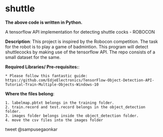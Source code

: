 # shuttle

**The above code is written in Python.**

A tensorflow API implementation for detecting shuttle cocks - ROBOCON

 **Description**: This project is inspired by the Robocon competition. The task for the robot is to play a game of badmintion. This program will detect shuttlecocks by making use of the tensorflow API. The repo consists of a small dataset for the same.  <br/>
  
  **Required Libraries/ Pre-requisites:**:     
  
    * Please follow this fantastic guide: https://github.com/EdjeElectronics/TensorFlow-Object-Detection-API-Tutorial-Train-Multiple-Objects-Windows-10
                     
  **Where the files belong**: 
  
    1. labelmap.pbtxt belongs in the training folder.
    2. train.record and test.record belongs in the object_detection folder.
    3. images folder belongs inside the object_detection folder.
    4. move the csv files into the images folder

  tweet @sampusegaonkar 
  

